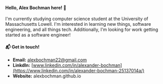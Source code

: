 
#### Hello, Alex Bochman here! 👋

I'm currently studying computer science student at the University of Massachusetts Lowell. I'm interested in 
learning new things, software engineering, and all things tech. Additionally, I'm looking for work getting 
started as a software engineer!

#### 📬  Get in touch!
- **Email:** alexbochman22@gmail.com
- **LinkdIn:** [www.linkedin.com/in/alexander-bochman](https://www.linkedin.com/in/alexander-bochman-25137014a/)
- **Website:** alexbochman.github.io




